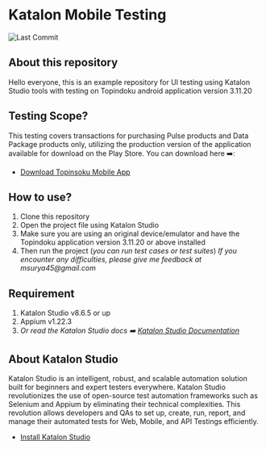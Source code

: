 # Katalon Mobile Testing

![Last Commit](https://img.shields.io/github/last-commit/suryana-code/Mobile-UI-Test-with-Katalon-Studio)


## About this repository
Hello everyone, this is an example repository for UI testing using Katalon Studio tools with testing on Topindoku android application version 3.11.20

## Testing Scope?
This testing covers transactions for purchasing Pulse products and Data Package products only, utilizing the production version of the application available for download on the Play Store.
You can download here ➡️: 
- [Download Topinsoku Mobile App](https://play.google.com/store/apps/details?id=com.topindo.android&pcampaignid=web_share)


## How to use?
1. Clone this repository
2. Open the project file using Katalon Studio
3. Make sure you are using an original device/emulator and have the Topindoku application version 3.11.20 or above installed
4. Then run the project (_you can run test cases or test suites_)
_If you encounter any difficulties, please give me feedback at msurya45@gmail.com_

## Requirement
1. Katalon Studio v8.6.5 or up
2. Appium v1.22.3
3. _Or read the Katalon Studio docs ➡️ [Katalon Studio Documentation](https://docs.katalon.com/katalon-studio/about-katalon-studio)_

## About Katalon Studio
Katalon Studio is an intelligent, robust, and scalable automation solution built for beginners and expert testers everywhere. Katalon Studio revolutionizes the use of open-source test automation frameworks such as Selenium and Appium by eliminating their technical complexities. This revolution allows developers and QAs to set up, create, run, report, and manage their automated tests for Web, Mobile, and API Testings efficiently.
- [Install Katalon Studio](https://docs.katalon.com/docs/get-started/katalon-studio-installation/install-katalon-studio-on-macoswindows)

